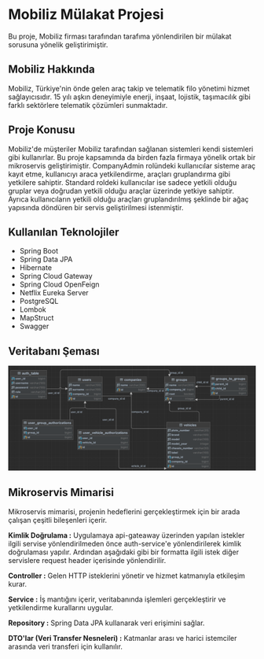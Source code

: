# Mobiliz Mülakat Projesi

Bu proje, Mobiliz firması tarafından tarafıma yönlendirilen bir mülakat sorusuna yönelik geliştirimiştir.

## Mobiliz Hakkında
Mobiliz, Türkiye'nin önde gelen araç takip ve telematik filo yönetimi hizmet sağlayıcısıdır. 15 yılı aşkın deneyimiyle enerji, inşaat, lojistik, taşımacılık gibi farklı sektörlere telematik çözümleri sunmaktadır.

## Proje Konusu
Mobiliz'de müşteriler Mobiliz tarafından sağlanan sistemleri kendi sistemleri gibi kullanırlar. Bu proje kapsamında da birden fazla
firmaya yönelik ortak bir mikroservis geliştirimiştir. CompanyAdmin rolündeki kullanıcılar sisteme araç kayıt etme, kullanıcıyı
araca yetkilendirme, araçları gruplandırma gibi yetkilere sahiptir. Standard roldeki kullanıcılar ise sadece yetkili olduğu gruplar
veya doğrudan yetkili olduğu araçlar üzerinde yetkiye sahiptir. Ayrıca kullanıcıların yetkili olduğu araçları gruplandırılmış şeklinde bir
ağaç yapısında döndüren bir servis geliştirilmesi istenmiştir.

## Kullanılan Teknolojiler

- Spring Boot
- Spring Data JPA
- Hibernate
- Spring Cloud Gateway
- Spring Cloud OpenFeign
- Netflix Eureka Server
- PostgreSQL
- Lombok
- MapStruct
- Swagger

## Veritabanı Şeması
![img.png](images/img.png)

## Mikroservis Mimarisi

Mikroservis mimarisi, projenin hedeflerini gerçekleştirmek için bir arada çalışan çeşitli bileşenleri içerir.

**Kimlik Doğrulama :** Uygulamaya api-gateaway üzerinden yapılan istekler ilgili servise yönlendirilmeden önce auth-service'e
yönlendirilerek kimlik doğrulaması yapılır. Ardından aşağıdaki gibi bir formatta ilgili istek diğer servislere request header
içerisinde yönlendirilir.

**Controller :** Gelen HTTP isteklerini yönetir ve hizmet katmanıyla etkileşim kurar.

**Service :** İş mantığını içerir, veritabanında işlemleri gerçekleştirir ve yetkilendirme kurallarını uygular.

**Repository :** Spring Data JPA kullanarak veri erişimini sağlar.

**DTO'lar (Veri Transfer Nesneleri) :** Katmanlar arası ve harici istemciler arasında veri transferi için kullanılır.


